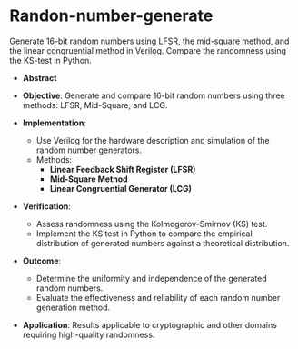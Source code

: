 # Randon-number-generate
Generate 16-bit random numbers using LFSR, the mid-square method, and the linear congruential method in Verilog. Compare the randomness using the KS-test in Python.
- **Abstract**

- **Objective**: Generate and compare 16-bit random numbers using three methods: LFSR, Mid-Square, and LCG.
- **Implementation**: 
  - Use Verilog for the hardware description and simulation of the random number generators.
  - Methods:
    - **Linear Feedback Shift Register (LFSR)**
    - **Mid-Square Method**
    - **Linear Congruential Generator (LCG)**
- **Verification**: 
  - Assess randomness using the Kolmogorov-Smirnov (KS) test.
  - Implement the KS test in Python to compare the empirical distribution of generated numbers against a theoretical distribution.
- **Outcome**: 
  - Determine the uniformity and independence of the generated random numbers.
  - Evaluate the effectiveness and reliability of each random number generation method.
- **Application**: Results applicable to cryptographic and other domains requiring high-quality randomness.
